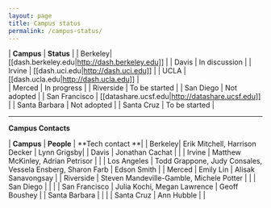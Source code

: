 ```yaml
---
layout: page
title: Campus status
permalink: /campus-status/
---
```


| **Campus** | **Status** |
| Berkeley| [[dash.berkeley.edu|http://dash.berkeley.edu]] |
| Davis | In discussion | 
| Irvine | [[dash.uci.edu|http://dash.uci.edu]] | 
| UCLA | [[dash.ucla.edu|http://dash.ucla.edu]] |  
| Merced | In progress | 
| Riverside | To be started |
| San Diego | Not adopted | 
| San Francisco | [[datashare.ucsf.edu|http://datashare.ucsf.edu]] |
| Santa Barbara | Not adopted |
| Santa Cruz | To be started |



----


**Campus Contacts**

| **Campus** | **People** | **Tech contact **|
| Berkeley| Erik Mitchell, Harrison Decker | Lynn Grigsby|
| Davis | Jonathan Cachat | |
| Irvine | Matthew McKinley, Adrian Petrisor | |
| Los Angeles | Todd Grappone, Judy Consales, Vessela Ensberg, Sharon Farb | Edson Smith |
| Merced | Emily Lin | Alisak Sanavongsay |
| Riverside | Steven Mandeville-Gamble, Michele Potter | |
| San Diego | | |
| San Francisco | Julia Kochi, Megan Lawrence | Geoff Boushey |
| Santa Barbara | | |
| Santa Cruz | Ann Hubble | |